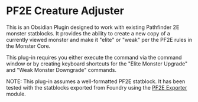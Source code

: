 # PF2E Creature Adjuster

This is an Obsidian Plugin designed to work with existing Pathfinder 2E monster
statblocks.   It provides the ability to create a new copy of a currently viewed
monster and make it "elite" or "weak" per the PF2E rules in the Monster Core.

This plug-in requires you either execute the command via the command window or by
creating keyboard shortcuts for the "Elite Monster Upgrade" and "Weak Monster 
Downgrade" commands.

NOTE: This plug-in assumes a well-formatted PF2E statblock.  It has been tested
with the statblocks exported from Foundry using the 
[PF2E Exporter](https://github.com/MostTornBrain/pf2e-md-exporter) module.



